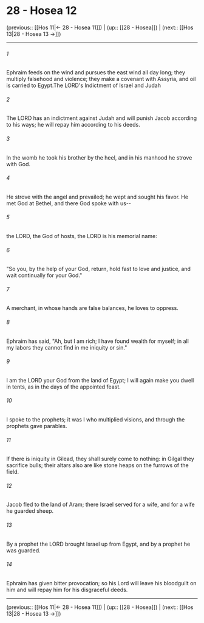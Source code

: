 # 28 - Hosea 12

(previous:: [[Hos 11|← 28 - Hosea 11]]) | (up:: [[28 - Hosea]]) | (next:: [[Hos 13|28 - Hosea 13 →]])

***


###### 1 
Ephraim feeds on the wind and pursues the east wind all day long; they multiply falsehood and violence; they make a covenant with Assyria, and oil is carried to Egypt.The LORD's Indictment of Israel and Judah 

###### 2 
The LORD has an indictment against Judah and will punish Jacob according to his ways; he will repay him according to his deeds. 

###### 3 
In the womb he took his brother by the heel, and in his manhood he strove with God. 

###### 4 
He strove with the angel and prevailed; he wept and sought his favor. He met God at Bethel, and there God spoke with us-- 

###### 5 
the LORD, the God of hosts, the LORD is his memorial name: 

###### 6 
"So you, by the help of your God, return, hold fast to love and justice, and wait continually for your God." 

###### 7 
A merchant, in whose hands are false balances, he loves to oppress. 

###### 8 
Ephraim has said, "Ah, but I am rich; I have found wealth for myself; in all my labors they cannot find in me iniquity or sin." 

###### 9 
I am the LORD your God from the land of Egypt; I will again make you dwell in tents, as in the days of the appointed feast. 

###### 10 
I spoke to the prophets; it was I who multiplied visions, and through the prophets gave parables. 

###### 11 
If there is iniquity in Gilead, they shall surely come to nothing: in Gilgal they sacrifice bulls; their altars also are like stone heaps on the furrows of the field. 

###### 12 
Jacob fled to the land of Aram; there Israel served for a wife, and for a wife he guarded sheep. 

###### 13 
By a prophet the LORD brought Israel up from Egypt, and by a prophet he was guarded. 

###### 14 
Ephraim has given bitter provocation; so his Lord will leave his bloodguilt on him and will repay him for his disgraceful deeds.

***

(previous:: [[Hos 11|← 28 - Hosea 11]]) | (up:: [[28 - Hosea]]) | (next:: [[Hos 13|28 - Hosea 13 →]])
